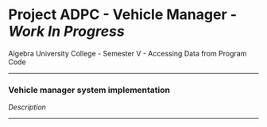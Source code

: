 # Project ADPC - Vehicle Manager - *Work In Progress*
Algebra University College - Semester V - Accessing Data from Program Code

----------------------------------------------------------
### Vehicle manager system implementation

*Description*

----------------------------------------------------------
